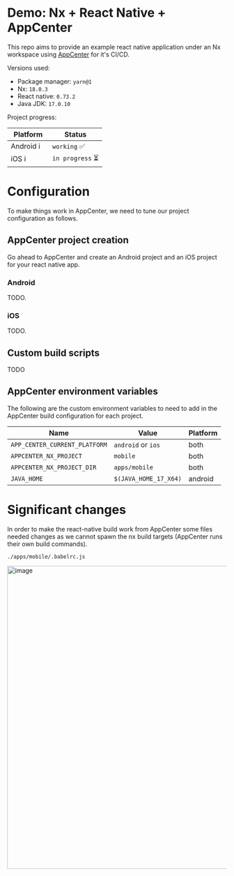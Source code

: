 # Demo: Nx + React Native + AppCenter

This repo aims to provide an example react native application under an Nx workspace using [AppCenter](https://appcenter.ms/) for it's CI/CD.

Versions used:

- Package manager: `yarn@1`
- Nx: `18.0.3`
- React native: `0.73.2`
- Java JDK: `17.0.10`

Project progress:

|Platform|Status|
|-|-|
|Android <img width="16" alt="image" src="https://simpleicons.org/icons/android.svg">|`working` ✅|
|iOS <img width="16" alt="image" src="https://simpleicons.org/icons/apple.svg">|`in progress` ⏳|

# Configuration

To make things work in AppCenter, we need to tune our project configuration as follows.

## AppCenter project creation

Go ahead to AppCenter and create an Android project and an iOS project for your react native app.

### Android

TODO.

### iOS

TODO.

## Custom build scripts

TODO

## AppCenter environment variables

The following are the custom environment variables to need to add in the AppCenter build configuration for each project.

| Name                          | Value                 | Platform |
| ----------------------------- | --------------------- | -------- |
| `APP_CENTER_CURRENT_PLATFORM` | `android` or `ios`    | both     |
| `APPCENTER_NX_PROJECT`        | `mobile`              | both     |
| `APPCENTER_NX_PROJECT_DIR`    | `apps/mobile`         | both     |
| `JAVA_HOME`                   | `$(JAVA_HOME_17_X64)` | android  |

# Significant changes

In order to make the react-native build work from AppCenter some files needed changes as we cannot spawn the nx build targets (AppCenter runs their own build commands).

`./apps/mobile/.babelrc.js`

<img width="695" alt="image" src="https://github.com/sebastiandg7/nx-reactnative-appcenter/assets/13395979/5561e2ee-75b1-4c6e-b252-e86b1c08d0e4">
